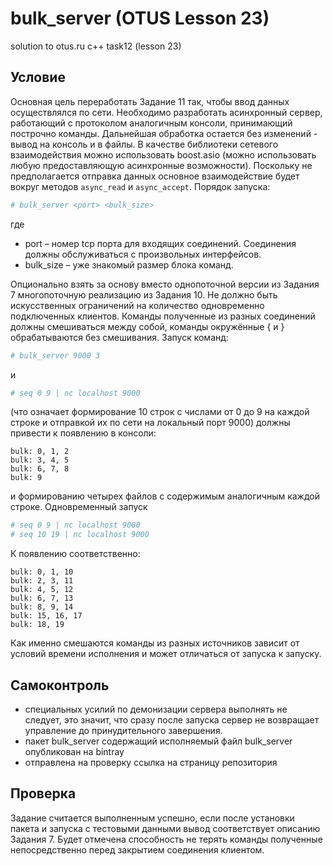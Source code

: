 # bulk_server (OTUS Lesson 23)
solution to otus.ru c++ task12 (lesson 23)

## Условие

Основная цель переработать Задание 11 так, чтобы ввод данных осуществлялся по сети.
Необходимо разработать асинхронный сервер, работающий с протоколом аналогичным консоли, принимающий построчно команды. Дальнейшая обработка остается без изменений - вывод на консоль и в файлы.
В качестве библиотеки сетевого взаимодействия можно использовать boost.asio (можно использовать любую предоставляющую асинхронные возможности).
Поскольку не предполагается отправка данных основное взаимодействие будет вокруг методов `async_read` и `async_accept`.
Порядок запуска:

```bash
# bulk_server <port> <bulk_size>
```
где
- port – номер tcp порта для входящих соединений. Соединения должны обслуживаться с произвольных интерфейсов.
- bulk_size – уже знакомый размер блока команд.

Опционально взять за основу вместо однопоточной версии из Задания 7 многопоточную реализацию из Задания 10.
Не должно быть искусственных ограничений на количество одновременно подключенных клиентов.
Команды полученные из разных соединений должны смешиваться между собой, команды окружённые { и } обрабатываются без смешивания.
Запуск команд:
```bash
# bulk_server 9000 3
```
и
```bash
# seq 0 9 | nc localhost 9000
```
(что означает формирование 10 строк с числами от 0 до 9 на каждой строке и отправкой их по сети на локальный порт 9000) должны привести к появлению в консоли:
```
bulk: 0, 1, 2
bulk: 3, 4, 5
bulk: 6, 7, 8
bulk: 9
```
и формированию четырех файлов с содержимым аналогичным каждой строке.
Одновременный запуск
```bash
# seq 0 9 | nc localhost 9000
# seq 10 19 | nc localhost 9000
```
К появлению соответственно:
```
bulk: 0, 1, 10
bulk: 2, 3, 11
bulk: 4, 5, 12
bulk: 6, 7, 13
bulk: 8, 9, 14
bulk: 15, 16, 17
bulk: 18, 19
```
Как именно смешаются команды из разных источников зависит от условий времени исполнения и может отличаться от запуска к запуску.

## Самоконтроль

- специальных усилий по демонизации сервера выполнять не следует, это значит, что сразу после запуска
сервер не возвращает управление до принудительного завершения.
- пакет bulk_server содержащий исполняемый файл bulk_server опубликован на bintray
- отправлена на проверку ссылка на страницу репозитория

## Проверка

Задание считается выполненным успешно, если после установки пакета и запуска с тестовыми данными вывод соответствует описанию Задания 7.
Будет отмечена способность не терять команды полученные непосредственно перед закрытием соединения клиентом.